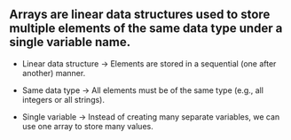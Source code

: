 ## Arrays are linear data structures used to store multiple elements of the same data type under a single variable name.

- Linear data structure → Elements are stored in a sequential (one after another) manner.

- Same data type → All elements must be of the same type (e.g., all integers or all strings).

- Single variable → Instead of creating many separate variables, we can use one array to store many values.